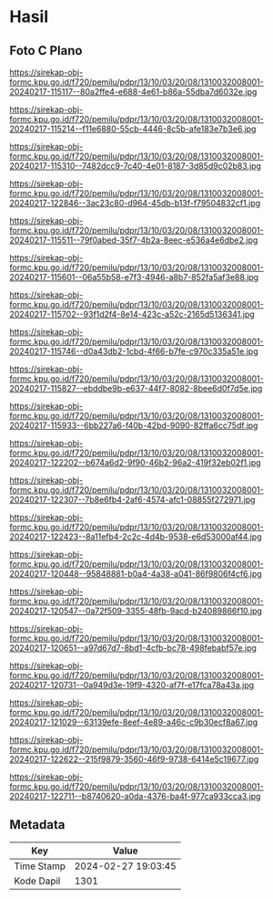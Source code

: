 # Hasil

## Foto C Plano

https://sirekap-obj-formc.kpu.go.id/f720/pemilu/pdpr/13/10/03/20/08/1310032008001-20240217-115117--80a2ffe4-e688-4e61-b86a-55dba7d6032e.jpg

https://sirekap-obj-formc.kpu.go.id/f720/pemilu/pdpr/13/10/03/20/08/1310032008001-20240217-115214--f11e6880-55cb-4446-8c5b-afe183e7b3e6.jpg

https://sirekap-obj-formc.kpu.go.id/f720/pemilu/pdpr/13/10/03/20/08/1310032008001-20240217-115310--7482dcc9-7c40-4e01-8187-3d85d9c02b83.jpg

https://sirekap-obj-formc.kpu.go.id/f720/pemilu/pdpr/13/10/03/20/08/1310032008001-20240217-122846--3ac23c80-d964-45db-b13f-f79504832cf1.jpg

https://sirekap-obj-formc.kpu.go.id/f720/pemilu/pdpr/13/10/03/20/08/1310032008001-20240217-115511--79f0abed-35f7-4b2a-8eec-e536a4e6dbe2.jpg

https://sirekap-obj-formc.kpu.go.id/f720/pemilu/pdpr/13/10/03/20/08/1310032008001-20240217-115601--06a55b58-e7f3-4946-a8b7-852fa5af3e88.jpg

https://sirekap-obj-formc.kpu.go.id/f720/pemilu/pdpr/13/10/03/20/08/1310032008001-20240217-115702--93f1d2f4-8e14-423c-a52c-2165d5136341.jpg

https://sirekap-obj-formc.kpu.go.id/f720/pemilu/pdpr/13/10/03/20/08/1310032008001-20240217-115746--d0a43db2-1cbd-4f66-b7fe-c970c335a51e.jpg

https://sirekap-obj-formc.kpu.go.id/f720/pemilu/pdpr/13/10/03/20/08/1310032008001-20240217-115827--ebddbe9b-e637-44f7-8082-8bee6d0f7d5e.jpg

https://sirekap-obj-formc.kpu.go.id/f720/pemilu/pdpr/13/10/03/20/08/1310032008001-20240217-115933--6bb227a6-f40b-42bd-9090-82ffa6cc75df.jpg

https://sirekap-obj-formc.kpu.go.id/f720/pemilu/pdpr/13/10/03/20/08/1310032008001-20240217-122202--b674a6d2-9f90-46b2-96a2-419f32eb02f1.jpg

https://sirekap-obj-formc.kpu.go.id/f720/pemilu/pdpr/13/10/03/20/08/1310032008001-20240217-122307--7b8e6fb4-2af6-4574-afc1-08855f272971.jpg

https://sirekap-obj-formc.kpu.go.id/f720/pemilu/pdpr/13/10/03/20/08/1310032008001-20240217-122423--8a11efb4-2c2c-4d4b-9538-e6d53000af44.jpg

https://sirekap-obj-formc.kpu.go.id/f720/pemilu/pdpr/13/10/03/20/08/1310032008001-20240217-120448--95848881-b0a4-4a38-a041-86f9806f4cf6.jpg

https://sirekap-obj-formc.kpu.go.id/f720/pemilu/pdpr/13/10/03/20/08/1310032008001-20240217-120547--0a72f509-3355-48fb-9acd-b24089866f10.jpg

https://sirekap-obj-formc.kpu.go.id/f720/pemilu/pdpr/13/10/03/20/08/1310032008001-20240217-120651--a97d67d7-8bd1-4cfb-bc78-498febabf57e.jpg

https://sirekap-obj-formc.kpu.go.id/f720/pemilu/pdpr/13/10/03/20/08/1310032008001-20240217-120731--0a949d3e-19f9-4320-af7f-e17fca78a43a.jpg

https://sirekap-obj-formc.kpu.go.id/f720/pemilu/pdpr/13/10/03/20/08/1310032008001-20240217-121029--63139efe-8eef-4e89-a46c-c9b30ecf8a67.jpg

https://sirekap-obj-formc.kpu.go.id/f720/pemilu/pdpr/13/10/03/20/08/1310032008001-20240217-122622--215f9879-3560-46f9-9738-6414e5c19677.jpg

https://sirekap-obj-formc.kpu.go.id/f720/pemilu/pdpr/13/10/03/20/08/1310032008001-20240217-122711--b8740620-a0da-4376-ba4f-977ca933cca3.jpg


## Metadata

| Key        | Value               |
| ---------- | ------------------- |
| Time Stamp | 2024-02-27 19:03:45 |
| Kode Dapil | 1301                |



